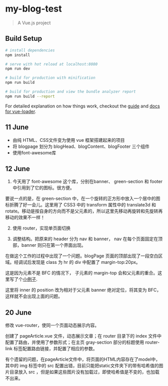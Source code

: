 # my-blog-test

> A Vue.js project

## Build Setup

``` bash
# install dependencies
npm install

# serve with hot reload at localhost:8080
npm run dev

# build for production with minification
npm run build

# build for production and view the bundle analyzer report
npm run build --report
```

For detailed explanation on how things work, checkout the [guide](http://vuejs-templates.github.io/webpack/) and [docs for vue-loader](http://vuejs.github.io/vue-loader).


## 11 June

* 由纯 HTML、CSS文件变为使用 vue 框架搭建起来的项目
* 将 blogpage 划分为 blogHead、blogContent、blogFooter 三个组件
* 使用font-awesome库

## 12 June

1. 今天用了 font-awesome 这个库，分别在banner、 green-section 和 footer 中引用到了它的图标。很方便。

要说一点的是，在 green-section 中，在一个旋转的正方形中放入一个居中的图标折腾了好一会儿。这里用了 CSS3 中的 transform 属性中的 translate3d 和 rotate。移动是按自身的方向而不是父元素的，所以这里先移动再旋转和先旋转再移动的效果不一样！

2. 使用 router，实现单页面切换

3. 调整结构。把原来的 header 分为 nav 和 banner， nav 在每个页面固定在顶部，banner 则只在第一个界面出现。

在做这个工作的过程中出现了一个问题。blogPage 页面的顶部出现了一段空白区域。经调试后发现是 class 为 hr 的 div 中配置了 margin-top:20px。

这是因为元素不是 BFC 的情况下， 子元素的 margin-top 会和父元素的重合。这里写了个[小例子](https://jsfiddle.net/h6vzd6qc/3/).

这里将 inner 的 position 改为相对于父元素 banner 绝对定位，将其变为 BFC，这样就不会出现上面的问题。


## 20 June

修改 vue-router，使同一个页面动态展示内容。

创建了 pageArticle.vue 文件，动态展示文章；在 router 目录下的 index 文件中配置了路由，并使用了参数形式；在主页 gray-section 部分的标题使用 router-link 标签配置路由链接，并配置了相应的参数。

有个遗留的问题，在pageArticle文件中，将页面的HTML内容存在了model中，其中的 img 标签中的 src 配置出错，目前只能把static文件夹下的带有哈希值的图片目录放入 src ，但是如果这些图片没有加载过，即使哈希值是不变的，也加载不出来。
